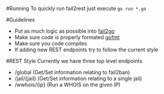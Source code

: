#Running
To quickly run fail2rest just execute `go run *.go`

#Guidelines

* Put as much logic as possible into [fail2go](https://github.com/sean-der/fail2go)
* Make sure code is properly formated [gofmt](http://blog.golang.org/go-fmt-your-code)
* Make sure you code compiles
* If adding new REST endpoints try to follow the current style

#REST Style
Currently we have three top level endpoints
* /global (Get/Set information relating to fail2ban)
* /jail/{jail} (Get/Set information relating to a single jail)
* /wwhois/{ip} (Run a WHOIS on the given IP)
